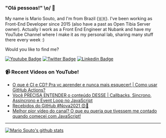 ### "Olá pessoas!" \o/ 👋

My name is Mario Souto, and I'm from Brazil (🇧🇷). I've been working as Front-End Developer since 2015 (also have a past as Open Tibia Server owner). Actually I work as a Front End Engineer at Nubank and have my YouTube Channel where I make it as my personal lab, sharing many stuff there every week :)

Would you like to find me?

[![Youtube Badge](https://img.shields.io/badge/-Youtube-FF0000?style=flat-square&labelColor=FF0000&logo=youtube&logoColor=white&link=https://youtube.com/c/DevSoutinho)](https://youtube.com/c/DevSoutinho)
[![Twitter Badge](https://img.shields.io/badge/-Twitter-1ca0f1?style=flat-square&labelColor=1ca0f1&logo=twitter&logoColor=white&link=https://twitter.com/omariosouto)](https://twitter.com/omariosouto)
[![Linkedin Badge](https://img.shields.io/badge/-LinkedIn-blue?style=flat-square&logo=Linkedin&logoColor=white&link=https://www.linkedin.com/in/omariosouto)](https://www.linkedin.com/in/omariosouto)

### 📹 Recent Videos on YouTube!

<!-- YOUTUBE:START -->
- [O que é CI e CD? Pra vc aprender e nunca mais esquecer! | Como usar GitHub Actions?](https://www.youtube.com/watch?v=IKjcdYQvcDo)
- [Você PRECISA ENTENDER o conteúdo DESSE | Callbacks, Sincrono, Assíncrono e Event Loop no JavaScript](https://www.youtube.com/watch?v=6lbBaM18X3g)
- [Recebidos do GitHub #Nova2021 😍🥰](https://www.youtube.com/watch?v=-2vPYfsWuag)
- [Melhor pior vídeo do canal? O que eu queria que tivessem me contado quando comecei com JavaScript!](https://www.youtube.com/watch?v=le0JHIlumPQ)
<!-- YOUTUBE:END -->

____


[![Mario Souto's github stats](https://github-readme-stats.vercel.app/api?username=omariosouto&theme=dark&show_icons=true&count_private=true)](https://github.com/omariosouto)
